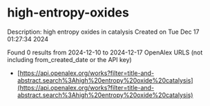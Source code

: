 # high-entropy-oxides
Description: high entropy oxides in catalysis
Created on Tue Dec 17 01:27:34 2024

Found 0 results from 2024-12-10 to 2024-12-17
OpenAlex URLS (not including from_created_date or the API key)
- [https://api.openalex.org/works?filter=title-and-abstract.search%3Ahigh%20entropy%20oxide%20catalysis](https://api.openalex.org/works?filter=title-and-abstract.search%3Ahigh%20entropy%20oxide%20catalysis)

